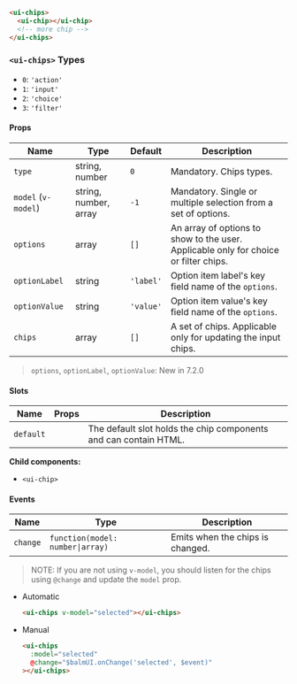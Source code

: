 ```html
<ui-chips>
  <ui-chip></ui-chip>
  <!-- more chip -->
</ui-chips>
```

### `<ui-chips>` Types

- `0`: `'action'`
- `1`: `'input'`
- `2`: `'choice'`
- `3`: `'filter'`

#### Props

| Name                | Type                  | Default   | Description                                                                          |
| ------------------- | --------------------- | --------- | ------------------------------------------------------------------------------------ |
| `type`              | string, number        | `0`       | Mandatory. Chips types.                                                              |
| `model` (`v-model`) | string, number, array | `-1`      | Mandatory. Single or multiple selection from a set of options.                       |
| `options`           | array                 | `[]`      | An array of options to show to the user. Applicable only for choice or filter chips. |
| `optionLabel`       | string                | `'label'` | Option item label's key field name of the `options`.                                 |
| `optionValue`       | string                | `'value'` | Option item value's key field name of the `options`.                                 |
| `chips`             | array                 | `[]`      | A set of chips. Applicable only for updating the input chips.                        |

> `options`, `optionLabel`, `optionValue`: New in 7.2.0

#### Slots

| Name      | Props | Description                                                      |
| --------- | ----- | ---------------------------------------------------------------- |
| `default` |       | The default slot holds the chip components and can contain HTML. |

**Child components:**

- `<ui-chip>`

#### Events

| Name     | Type                             | Description                      |
| -------- | -------------------------------- | -------------------------------- |
| `change` | `function(model: number\|array)` | Emits when the chips is changed. |

> NOTE: If you are not using `v-model`, you should listen for the chips using `@change` and update the `model` prop.

- Automatic
  ```html
  <ui-chips v-model="selected"></ui-chips>
  ```
- Manual
  ```html
  <ui-chips
    :model="selected"
    @change="$balmUI.onChange('selected', $event)"
  ></ui-chips>
  ```
